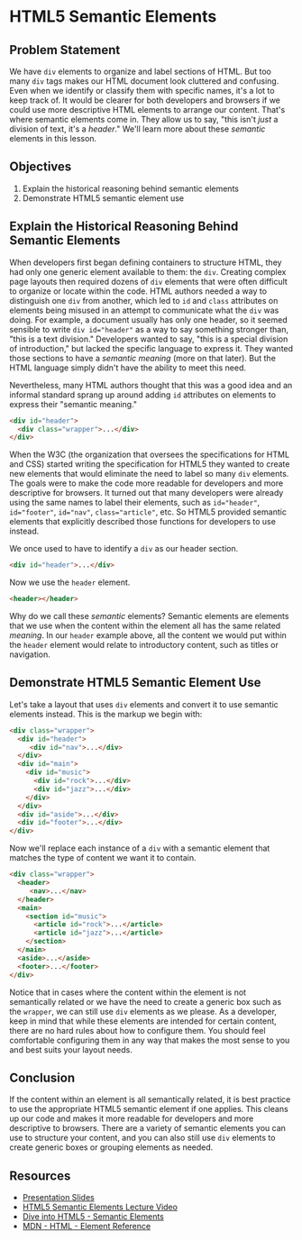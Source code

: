 # HTML5 Semantic Elements

## Problem Statement

We have `div` elements to organize and label sections of HTML. But too many
`div` tags makes our HTML document look cluttered and confusing. Even when we
identify or classify them with specific names, it's a lot to keep track of. It
would be clearer for both developers and browsers if we could use more
descriptive HTML elements to arrange our content. That's where semantic
elements come in. They allow us to say, "this isn't _just_ a division of text,
it's a _header_." We'll learn more about these _semantic_ elements in this
lesson.

## Objectives

1. Explain the historical reasoning behind semantic elements
2. Demonstrate HTML5 semantic element use

## Explain the Historical Reasoning Behind Semantic Elements

When developers first began defining containers to structure HTML, they had only
one generic element available to them: the `div`. Creating complex page layouts
then required dozens of `div` elements that were often difficult to organize or
locate within the code. HTML authors needed a way to distinguish one `div` from another,
which led to `id` and `class` attributes on elements being misused in an attempt
to communicate what the `div` was doing. For example, a document usually has
only one header, so it seemed sensible to write `div id="header"` as a way to
say something stronger than, "this is a text division." Developers wanted to
say, "this is a special division of introduction," but lacked the specific language
to express it. They wanted those sections to have a _semantic meaning_ (more on that later). But the
HTML language simply didn't have the ability to meet this need.

Nevertheless, many HTML authors
thought that this was a good idea and an informal standard sprang up around
adding `id` attributes on elements to express their "semantic meaning."

```html
<div id="header">
  <div class="wrapper">...</div>
</div>
```

When the W3C (the organization that oversees the specifications for HTML and
CSS) started writing the specification for HTML5 they wanted to create new
elements that would eliminate the need to label so many `div` elements. The
goals were to make the code more readable for developers and more descriptive
for browsers. It turned out that many developers were already using the same
names to label their elements, such as `id="header"`, `id="footer"`, `id="nav"`,
`class="article"`, etc. So HTML5 provided semantic elements that explicitly
described those functions for developers to use instead.

We once used to have to identify a `div` as our header section.

```html
<div id="header">...</div>
```

Now we use the `header` element.

```html
<header></header>
```

Why do we call these _semantic_ elements? Semantic elements are elements that
we use when the content within the element all has the same related _meaning_.
In our `header` example above, all the content we would put within the `header`
element would relate to introductory content, such as titles or navigation.

## Demonstrate HTML5 Semantic Element Use

Let's take a layout that uses `div` elements and convert it to use semantic
elements instead. This is the markup we begin with:

```html
<div class="wrapper">
  <div id="header">
     <div id="nav">...</div>
  </div>
  <div id="main">
    <div id="music">
      <div id="rock">...</div>
      <div id="jazz">...</div>
    </div>
  </div>
  <div id="aside">...</div>
  <div id="footer">...</div>
</div>
```

Now we'll replace each instance of a `div` with a semantic element that matches
the type of content we want it to contain.

```html
<div class="wrapper">
  <header>
     <nav>...</nav>
  </header>
  <main>
    <section id="music">
      <article id="rock">...</article>
      <article id="jazz">...</article>
    </section>
  </main>
  <aside>...</aside>
  <footer>...</footer>
</div>
```

Notice that in cases where the content within the element is not semantically
related or we have the need to create a generic box such as the `wrapper`, we
can still use `div` elements as we please. As a developer, keep in mind that
while these elements are intended for certain content, there are no hard rules
about how to configure them. You should feel comfortable configuring them in any
way that makes the most sense to you and best suits your layout needs.

## Conclusion

If the content within an element is all semantically related, it is best
practice to use the appropriate HTML5 semantic element if one applies. This
cleans up our code and makes it more readable for developers and more
descriptive to browsers. There are a variety of semantic elements you can use to
structure your content, and you can also still use `div` elements to create
generic boxes or grouping elements as needed.

## Resources

- [Presentation Slides](https://docs.google.com/presentation/d/1tl0aB0EUOhLMi1Xr19UCAUTCY20FRqEDv-oDGg2cTkg/edit?usp=sharing)
- [HTML5 Semantic Elements Lecture Video](https://www.youtube.com/embed/V28xLFEYaSQ)
- [Dive into HTML5 - Semantic Elements](http://diveintohtml5.info/semantics.html#new-elements)
- [MDN - HTML - Element Reference](https://developer.mozilla.org/en-US/docs/Web/HTML/Element)
